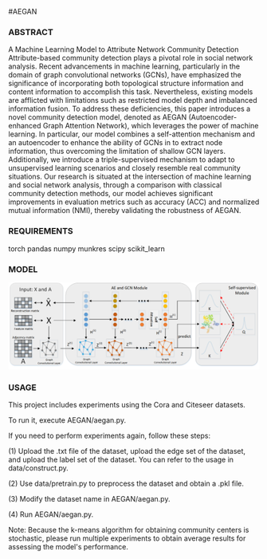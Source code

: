 #AEGAN

### ABSTRACT
A Machine Learning Model to Attribute Network Community Detection
Attribute-based community detection plays a pivotal role in social 
network analysis. Recent advancements in machine learning, 
particularly in the domain of graph convolutional networks (GCNs), 
have emphasized the significance of incorporating both topological 
structure information and content information to accomplish this 
task. Nevertheless, existing models are afflicted with limitations such as restricted model depth and imbalanced information fusion. To address these deficiencies, this paper introduces a novel community detection model, denoted as AEGAN (Autoencoder-enhanced Graph Attention Network), 
which leverages the power of machine learning. 
In particular, our model combines a self-attention mechanism 
and an autoencoder to enhance the ability of GCNs in to extract 
node information, thus overcoming the limitation of shallow GCN 
layers. Additionally, we introduce a triple-supervised mechanism 
to adapt to unsupervised learning scenarios and closely resemble 
real community situations. Our research is situated at the 
intersection of machine learning and social network analysis, 
through a comparison with classical community detection methods, 
our model achieves significant improvements in evaluation metrics 
such as accuracy (ACC) and normalized mutual information (NMI), 
thereby validating the robustness of AEGAN.

### REQUIREMENTS

torch
pandas
numpy
munkres
scipy
scikit_learn

### MODEL
<div style="text-align:center"><img src ="model.png" ,width=720/></div>

### USAGE
This project includes experiments using the Cora and Citeseer datasets.

To run it, execute AEGAN/aegan.py. 

If you need to perform experiments again, follow these steps: 

(1) Upload the .txt file of the dataset, upload the edge set 
of the dataset, and upload the label set of the dataset. 
You can refer to the usage in data/construct.py. 

(2) Use data/pretrain.py to preprocess the dataset and obtain 
a .pkl file. 

(3) Modify the dataset name in AEGAN/aegan.py. 

(4) Run AEGAN/aegan.py.


Note: Because the k-means algorithm for obtaining community centers is stochastic, please run multiple experiments to obtain average results for assessing the model's performance.